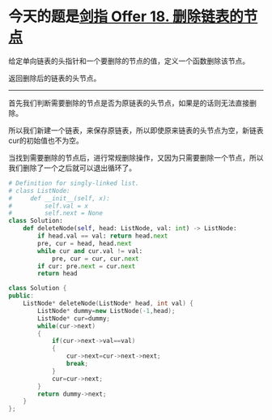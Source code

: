 # 今天的题是[剑指 Offer 18. 删除链表的节点](https://leetcode-cn.com/problems/shan-chu-lian-biao-de-jie-dian-lcof/)

给定单向链表的头指针和一个要删除的节点的值，定义一个函数删除该节点。

返回删除后的链表的头节点。

---

首先我们判断需要删除的节点是否为原链表的头节点，如果是的话则无法直接删除。

所以我们新建一个链表，来保存原链表，所以即使原来链表的头节点为空，新链表cur的初始值也不为空。

当找到需要删除的节点后，进行常规删除操作，又因为只需要删除一个节点，所以我们删除了一个之后就可以退出循环了。

```python
# Definition for singly-linked list.
# class ListNode:
#     def __init__(self, x):
#         self.val = x
#         self.next = None
class Solution:
    def deleteNode(self, head: ListNode, val: int) -> ListNode:
        if head.val == val: return head.next
        pre, cur = head, head.next
        while cur and cur.val != val:
            pre, cur = cur, cur.next
        if cur: pre.next = cur.next
        return head
```

```cpp
class Solution {
public:
    ListNode* deleteNode(ListNode* head, int val) {
        ListNode* dummy=new ListNode(-1,head);
        ListNode* cur=dummy;
        while(cur->next)
        {
            if(cur->next->val==val)
            {
                cur->next=cur->next->next;
                break;
            }
            cur=cur->next;
        }
        return dummy->next;
    }
};
```

